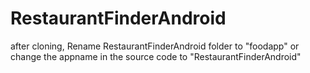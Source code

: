 # RestaurantFinderAndroid

after cloning, Rename RestaurantFinderAndroid folder to "foodapp" or change the appname in the source code to "RestaurantFinderAndroid"
